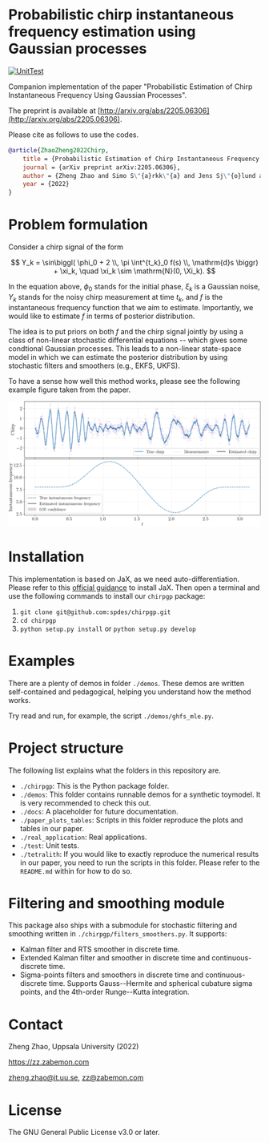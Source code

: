# Probabilistic chirp instantaneous frequency estimation using Gaussian processes
[![UnitTest](https://github.com/spdes/chirpgp/actions/workflows/unittest.yml/badge.svg)](https://github.com/spdes/chirpgp/actions/workflows/unittest.yml)

Companion implementation of the paper "Probabilistic Estimation of Chirp Instantaneous Frequency Using Gaussian Processes".

The preprint is available at [http://arxiv.org/abs/2205.06306](http://arxiv.org/abs/2205.06306).

Please cite as follows to use the codes.

```bibtex
@article{ZhaoZheng2022Chirp,
	title = {Probabilistic Estimation of Chirp Instantaneous Frequency Using {G}aussian Processes},
	journal = {arXiv preprint arXiv:2205.06306},
	author = {Zheng Zhao and Simo S\"{a}rkk\"{a} and Jens Sj\"{o}lund and Thomas B. Sch\"{o}n},
	year = {2022}
}
```

# Problem formulation

Consider a chirp signal of the form

$$
Y_k = \sin\biggl( \phi_0 + 2 \\, \pi \int^{t_k}_0 f(s) \\, \mathrm{d}s \biggr) + \xi_k, \quad \xi_k \sim \mathrm{N}(0, \Xi_k).
$$

In the equation above, $\phi_0$ stands for the initial phase, $\xi_k$ is a Gaussian noise, $Y_k$ stands for the noisy chirp measurement at time $t_k$, and $f$ is the instantaneous frequency function that we aim to estimate. Importantly, we would like to estimate $f$ in terms of posterior distribution.

The idea is to put priors on both $f$ and the chirp signal jointly by using a class of non-linear stochastic differential equations -- which gives some condtional Gaussian processes. This leads to a non-linear state-space model in which we can estimate the posterior distribution by using stochastic filters and smoothers (e.g., EKFS, UKFS).

To have a sense how well this method works, please see the following example figure taken from the paper.

![](./docs/source/figs/example.gif "Instantaneous frequency estimation")

# Installation

This implementation is based on JaX, as we need auto-differentiation. Please refer to
this [official guidance](https://github.com/google/jax#installation) to install JaX. Then open a terminal and use the
following commands to install our `chirpgp` package:

1. `git clone git@github.com:spdes/chirpgp.git`
2. `cd chirpgp`
3. `python setup.py install` or `python setup.py develop`

# Examples

There are a plenty of demos in folder `./demos`. These demos are written self-contained and pedagogical, helping you
understand how the method works.

Try read and run, for example, the script `./demos/ghfs_mle.py`.

# Project structure

The following list explains what the folders in this repository are.

- `./chirpgp`: This is the Python package folder.
- `./demos`: This folder contains runnable demos for a synthetic toymodel. It is very recommended to check this out.
- `./docs`: A placeholder for future documentation.
- `./paper_plots_tables`: Scripts in this folder reproduce the plots and tables in our paper.
- `./real_application`: Real applications.
- `./test`: Unit tests.
- `./tetralith`: If you would like to exactly reproduce the numerical results in our paper, you need to run the scripts
  in this folder. Please refer to the `README.md` within for how to do so.

# Filtering and smoothing module

This package also ships with a submodule for stochastic filtering and smoothing written
in `./chirpgp/filters_smoothers.py`. It supports:

- Kalman filter and RTS smoother in discrete time.
- Extended Kalman filter and smoother in discrete time and continuous-discrete time.
- Sigma-points filters and smoothers in discrete time and continuous-discrete time. Supports Gauss--Hermite and
  spherical cubature sigma points, and the 4th-order Runge--Kutta integration.

# Contact

Zheng Zhao, Uppsala University (2022)

https://zz.zabemon.com

zheng.zhao@it.uu.se, zz@zabemon.com

# License

The GNU General Public License v3.0 or later.
